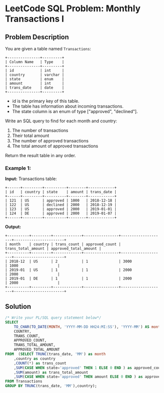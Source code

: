 # LeetCode SQL Problem: Monthly Transactions I

## Problem Description

You are given a table named `Transactions`:

```
+---------------+---------+
| Column Name   | Type    |
+---------------+---------+
| id            | int     |
| country       | varchar |
| state         | enum    |
| amount        | int     |
| trans_date    | date    |
+---------------+---------+
```

- id is the primary key of this table.
- The table has information about incoming transactions.
- The state column is an enum of type ["approved", "declined"].

Write an SQL query to find for each month and country:
1. The number of transactions
2. Their total amount
3. The number of approved transactions
4. The total amount of approved transactions

Return the result table in any order.

### Example 1:

**Input:** 
Transactions table:
```
+------+---------+----------+--------+------------+
| id   | country | state    | amount | trans_date |
+------+---------+----------+--------+------------+
| 121  | US      | approved | 1000   | 2018-12-18 |
| 122  | US      | declined | 2000   | 2018-12-19 |
| 123  | US      | approved | 2000   | 2019-01-01 |
| 124  | DE      | approved | 2000   | 2019-01-07 |
+------+---------+----------+--------+------------+
```

**Output:** 
```
+----------+---------+-------------+----------------+--------------------+-----------------------+
| month    | country | trans_count | approved_count | trans_total_amount | approved_total_amount |
+----------+---------+-------------+----------------+--------------------+-----------------------+
| 2018-12  | US      | 2           | 1              | 3000               | 1000                  |
| 2019-01  | US      | 1           | 1              | 2000               | 2000                  |
| 2019-01  | DE      | 1           | 1              | 2000               | 2000                  |
+----------+---------+-------------+----------------+--------------------+-----------------------+
```

## Solution

```sql
/* Write your PL/SQL query statement below*/
SELECT
    TO_CHAR(TO_DATE(MONTH, 'YYYY-MM-DD HH24:MI:SS'), 'YYYY-MM') AS month,
    COUNTRY,
    TRANS_COUNT,
    APPROVED_COUNT,
    TRANS_TOTAL_AMOUNT,
    APPROVED_TOTAL_AMOUNT
FROM  (SELECT TRUNC(trans_date, 'MM') as month
    ,country as country
    ,COUNT(*) as trans_count
    ,SUM(CASE WHEN state='approved' THEN 1 ELSE 0 END ) as approved_count
    ,SUM(amount) as trans_total_amount
    ,SUM(CASE WHEN state='approved' THEN amount ELSE 0 END ) as approved_total_amount
FROM Transactions
GROUP BY TRUNC(trans_date, 'MM'),country);
```

